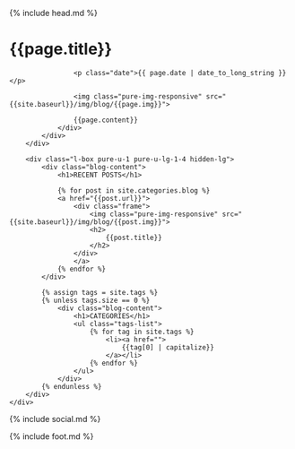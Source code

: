 {% include head.md %}

<div class="l-box blog">
    <div class="pure-g">
        <div class="l-box pure-u-1 pure-u-lg-3-4">
            <div class="blog-content">
                <div class="post-frame">
                    <h1>
                        {{page.title}}
                    </h1>
                    <div class="div"></div>

                    <p class="date">{{ page.date | date_to_long_string }}</p>

                    <img class="pure-img-responsive" src="{{site.baseurl}}/img/blog/{{page.img}}">
                    
                    {{page.content}}
                </div>
            </div>
        </div>
        
        <div class="l-box pure-u-1 pure-u-lg-1-4 hidden-lg">
            <div class="blog-content">
                <h1>RECENT POSTS</h1>

                {% for post in site.categories.blog %}
                <a href="{{post.url}}">
                    <div class="frame">
                        <img class="pure-img-responsive" src="{{site.baseurl}}/img/blog/{{post.img}}">
                        <h2>
                            {{post.title}}
                        </h2>
                    </div>
                    </a>
                {% endfor %}
            </div>
            
            {% assign tags = site.tags %}
            {% unless tags.size == 0 %}
                <div class="blog-content">
                    <h1>CATEGORIES</h1>
                    <ul class="tags-list">
                        {% for tag in site.tags %}
                            <li><a href="">
                                {{tag[0] | capitalize}}
                            </a></li>
                        {% endfor %}
                    </ul>
                </div>
            {% endunless %}
        </div>
    </div>
</div>

<div class="blog-social">
    {% include social.md %}
</div>

{% include foot.md %}